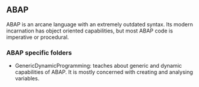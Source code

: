 ## ABAP

ABAP is an arcane language with an extremely outdated syntax. Its modern incarnation has object oriented
capabilities, but most ABAP code is imperative or procedural.

### ABAP specific folders

- GenericDynamicProgramming: teaches about generic and dynamic capabilities of ABAP. It is mostly concerned
with creating and analysing variables.
